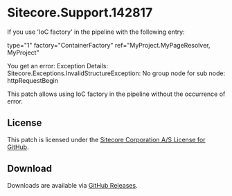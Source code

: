 # Sitecore.Support.142817
If you use 'IoC factory' in the pipeline with the following entry:

type="1" factory="ContainerFactory" ref="MyProject.MyPageResolver, MyProject"

You get an error: 
Exception Details: Sitecore.Exceptions.InvalidStructureException: No group node for sub node: httpRequestBegin

This patch allows using IoC factory in the pipeline without the occurrence of error.

## License  
This patch is licensed under the [Sitecore Corporation A/S License for GitHub](https://github.com/sitecoresupport/Sitecore.Support.142817/blob/master/LICENSE).  

## Download  
Downloads are available via [GitHub Releases](https://github.com/sitecoresupport/Sitecore.Support.142817/releases).  
